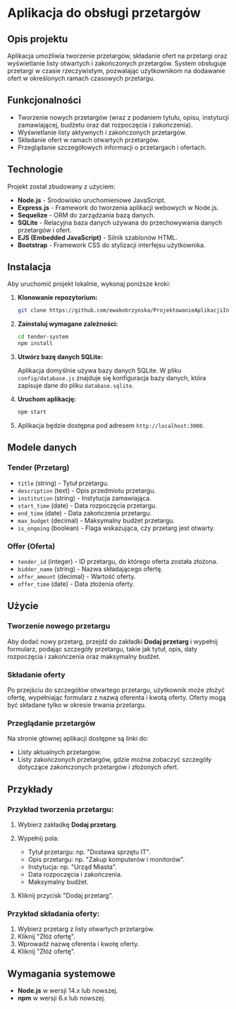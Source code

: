 # Aplikacja do obsługi przetargów

## Opis projektu

Aplikacja umożliwia tworzenie przetargów, składanie ofert na przetargi oraz wyświetlanie listy otwartych i zakończonych przetargów. System obsługuje przetargi w czasie rzeczywistym, pozwalając użytkownikom na dodawanie ofert w określonych ramach czasowych przetargu.

## Funkcjonalności

- Tworzenie nowych przetargów (wraz z podaniem tytułu, opisu, instytucji zamawiającej, budżetu oraz dat rozpoczęcia i zakończenia).
- Wyświetlanie listy aktywnych i zakończonych przetargów.
- Składanie ofert w ramach otwartych przetargów.
- Przeglądanie szczegółowych informacji o przetargach i ofertach.

## Technologie

Projekt został zbudowany z użyciem:

- **Node.js** - Środowisko uruchomieniowe JavaScript.
- **Express.js** - Framework do tworzenia aplikacji webowych w Node.js.
- **Sequelize** - ORM do zarządzania bazą danych.
- **SQLite** - Relacyjna baza danych używana do przechowywania danych przetargów i ofert.
- **EJS (Embedded JavaScript)** - Silnik szablonów HTML.
- **Bootstrap** - Framework CSS do stylizacji interfejsu użytkownika.

## Instalacja

Aby uruchomić projekt lokalnie, wykonaj poniższe kroki:

1. **Klonowanie repozytorium:**

   ```bash
   git clone https://github.com/ewakobrzynska/ProjektowanieAplikacjiInternetowych
   ```

2. **Zainstaluj wymagane zależności:**

   ```bash
   cd tender-system
   npm install
   ```

3. **Utwórz bazę danych SQLite:**

   Aplikacja domyślnie używa bazy danych SQLite. W pliku `config/database.js` znajduje się konfiguracja bazy danych, która zapisuje dane do pliku `database.sqlite`.

4. **Uruchom aplikację:**

   ```bash
   npm start
   ```

5. Aplikacja będzie dostępna pod adresem `http://localhost:3000`.

## Modele danych

### Tender (Przetarg)

- `title` (string) - Tytuł przetargu.
- `description` (text) - Opis przedmiotu przetargu.
- `institution` (string) - Instytucja zamawiająca.
- `start_time` (date) - Data rozpoczęcia przetargu.
- `end_time` (date) - Data zakończenia przetargu.
- `max_budget` (decimal) - Maksymalny budżet przetargu.
- `is_ongoing` (boolean) - Flaga wskazująca, czy przetarg jest otwarty.

### Offer (Oferta)

- `tender_id` (integer) - ID przetargu, do którego oferta została złożona.
- `bidder_name` (string) - Nazwa składającego ofertę.
- `offer_amount` (decimal) - Wartość oferty.
- `offer_time` (date) - Data złożenia oferty.

## Użycie

### Tworzenie nowego przetargu

Aby dodać nowy przetarg, przejdź do zakładki **Dodaj przetarg** i wypełnij formularz, podając szczegóły przetargu, takie jak tytuł, opis, daty rozpoczęcia i zakończenia oraz maksymalny budżet.

### Składanie oferty

Po przejściu do szczegółów otwartego przetargu, użytkownik może złożyć ofertę, wypełniając formularz z nazwą oferenta i kwotą oferty. Oferty mogą być składane tylko w okresie trwania przetargu.

### Przeglądanie przetargów

Na stronie głównej aplikacji dostępne są linki do:

- Listy aktualnych przetargów.
- Listy zakończonych przetargów, gdzie można zobaczyć szczegóły dotyczące zakończonych przetargów i złożonych ofert.

## Przykłady

### Przykład tworzenia przetargu:

1. Wybierz zakładkę **Dodaj przetarg**.
2. Wypełnij pola:
   - Tytuł przetargu: np. "Dostawa sprzętu IT".
   - Opis przetargu: np. "Zakup komputerów i monitorów".
   - Instytucja: np. "Urząd Miasta".
   - Data rozpoczęcia i zakończenia.
   - Maksymalny budżet.

3. Kliknij przycisk "Dodaj przetarg".

### Przykład składania oferty:

1. Wybierz przetarg z listy otwartych przetargów.
2. Kliknij "Złóż ofertę".
3. Wprowadź nazwę oferenta i kwotę oferty.
4. Kliknij "Złóż ofertę".

## Wymagania systemowe

- **Node.js** w wersji 14.x lub nowszej.
- **npm** w wersji 6.x lub nowszej.

